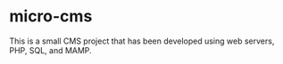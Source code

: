 # micro-cms
This is a small CMS project that has been developed using web servers, PHP, SQL, and MAMP.
